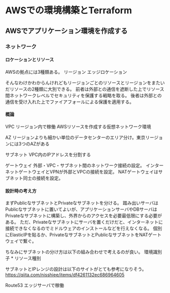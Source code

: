 # AWSでの環境構築とTerraform

## AWSでアプリケーション環境を作成する

### ネットワーク


#### ロケーションとリソース

AWSの拠点には3種類ある。
リージョン
エッジロケーション

そんなわけかわからんけれどもリージョンごとのリソースとリージョンをまたいだリソースの2種類に大別できる。
前者は外部との通信を遮断した上でリソース間ネットワークレベルでセキュリティを保護する戦略を取る。
後者は外部との通信を受け入れた上でファイアフォールによる保護を適用する。

#### 概論

VPC
リージョン内で稼働
AWSリソースを作成する仮想ネットワーク環境

AZ
リージョンよりも細かい単位のデータセンターのエリア分け。東京リージョンには3つのAZがある

サブネット
VPC内のIPアドレスを分割する

ゲートウェイ
外部・VPC・サブネット間のネットワーク接続の設定。
インターネットゲートウェイとVPNが外部とVPCの接続を設定。
NATゲートウェイはサブネット同士の接続を設定。


#### 設計時の考え方

まずPublicなサブネットとPrivateなサブネットを分ける。
踏み出いサーバはPublicなサブネットに置いてよいが、アプリケーションサーバやDBサーバはPrivateなサブネットに構築し、外界からのアクセスを必要最低限にする必要がある。
ただ、Privateなサブネットにサーバを置くだけだと、インターネットに接続できなくなるのでミドルウェアのインストールなどを行えなくなる。
個別にElasticIPを貼るか、PrivateなサブネットとPublicなサブネットをNATゲートウェイで繋ぐ。

ちなみにサブネットの分け方は以下の組み合わせで考えるのが良い。
環境識別子 * リソース種別

サブネットとIPレンジの設計は以下のサイトがとても参考になりそう。
https://qiita.com/nisshiee/items/df4261132ec686964605

Route53
エッジサーバで稼働